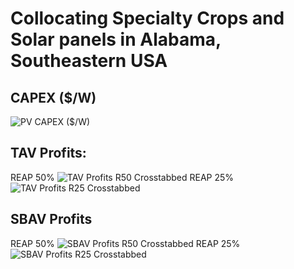 # Collocating Specialty Crops and Solar panels in Alabama, Southeastern USA

## CAPEX ($/W)
![PV CAPEX ($/W)](https://github.com/bijubjs/Agrivoltaics-alabama/blob/main/Plots/CAPEX%20Solar%20Panels.png?raw=true)

## TAV Profits:
REAP 50%
![TAV Profits R50 Crosstabbed](https://github.com/bijubjs/Agrivoltaics-alabama/blob/main/Plots/TAV%20Profits%20Ctab%20R50.png?raw=true)
REAP 25%
![TAV Profits R25 Crosstabbed](https://github.com/bijubjs/Agrivoltaics-alabama/blob/main/Plots/TAV%20Profits%20Ctab%20R25.png?raw=true)

## SBAV Profits
REAP 50%
![SBAV Profits R50 Crosstabbed](https://github.com/bijubjs/Agrivoltaics-alabama/blob/main/Plots/SBAV%20Profits%20Ctab%20R50.png?raw=true)
REAP 25%
![SBAV Profits R25 Crosstabbed](https://github.com/bijubjs/Agrivoltaics-alabama/blob/main/Plots/SBAV%20Profits%20Ctab%20R25.png?raw=true)
